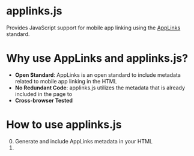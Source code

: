 applinks.js
===========

Provides JavaScript support for mobile app linking using the [AppLinks](http://applinks.org) standard.

Why use AppLinks and applinks.js?
=================================

- **Open Standard**: AppLinks is an open standard to include metadata related to mobile app linking in the HTML
- **No Redundant Code**: applinks.js utilizes the metadata that is already included in the page to 
- **Cross-browser Tested**

How to use applinks.js
======================

0. Generate and include AppLinks metadata in your HTML
1. 
